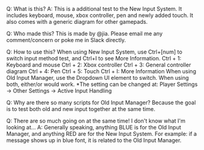 Q: What is this?
A: This is a additional test to the New Input System.
   It includes keyboard, mouse, xbox controller, pen and newly added touch.
   It also comes with a generic diagram for other gamepads.

Q: Who made this?
   This is made by @jia.
   Please email me any comment/concern or poke me in Slack directly.

Q: How to use this?
   When using New Input System, use Ctrl+[num] to switch input method test, and Ctrl+I to see More Information.
     Ctrl + 1: Keyboard and mouse
     Ctrl + 2: Xbox controller
     Ctrl + 3: General controller diagram
     Ctrl + 4: Pen
     Ctrl + 5: Touch
     Ctrl + I: More Information
   When using Old Input Manager, use the Dropdown UI element to switch.
   When using both, either/or would work.
   *The setting can be changed at: Player Settings -> Other Settings -> Active Input Handling

Q: Why are there so many scripts for Old Input Manager?
   Because the goal is to test both old and new input together at the same time.

Q: There are so much going on at the same time! I don't know what I'm looking at...
A: Generally speaking, anything BLUE is for the Old Input Manager, and anything RED are for the New Input System.
   For example: if a message shows up in blue font, it is related to the Old Input Manager.
